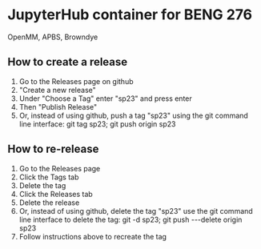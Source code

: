 # JupyterHub container for BENG 276

OpenMM, APBS, Browndye

## How to create a release

1. Go to the Releases page on github
2. "Create a new release"
3. Under "Choose a Tag" enter "sp23" and press enter
4. Then "Publish Release"
5. Or, instead of using github, push a tag "sp23" using the git command line interface: git tag sp23; git push origin sp23

## How to re-release

1. Go to the Releases page
2. Click the Tags tab
3. Delete the tag
4. Click the Releases tab
5. Delete the release
6. Or, instead of using github, delete the tag "sp23" use the git command line interface to delete the tag: git -d sp23; git push ---delete origin sp23
7. Follow instructions above to recreate the tag
